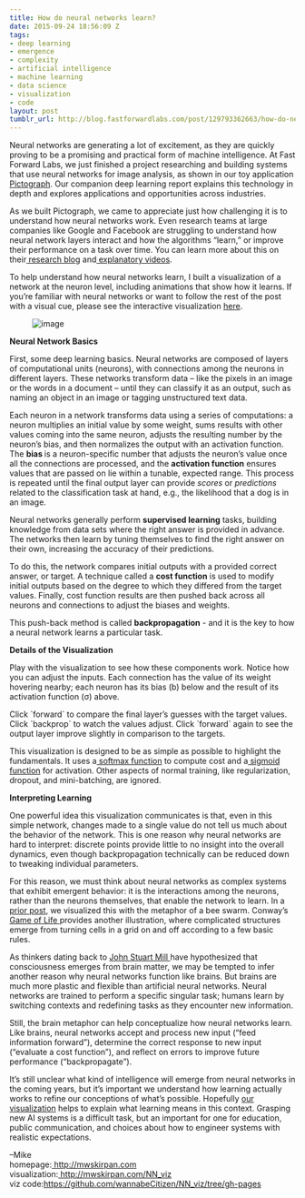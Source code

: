 ```yaml
---
title: How do neural networks learn?
date: 2015-09-24 18:56:09 Z
tags:
- deep learning
- emergence
- complexity
- artificial intelligence
- machine learning
- data science
- visualization
- code
layout: post
tumblr_url: http://blog.fastforwardlabs.com/post/129793362663/how-do-neural-networks-learn
---
```


<p>Neural networks are generating a lot of excitement, as they are quickly proving to be a promising and practical form of machine intelligence. At Fast Forward Labs, we just finished a project researching and building systems that use neural networks for image analysis, as shown in our toy application<a href="http://pictograph.us/"> Pictograph</a>. Our companion deep learning report explains this technology in depth and explores applications and opportunities across industries.<b><br/></b></p><p>As we built Pictograph, we came to appreciate just how challenging it is to understand how neural networks work. Even research teams at large companies like Google and Facebook are struggling to understand how neural network layers interact and how the algorithms “learn,” or improve their performance on a task over time. You can learn more about this on their<a href="http://googleresearch.blogspot.ch/2015/06/inceptionism-going-deeper-into-neural.html"> research blog</a> and<a href="https://www.youtube.com/watch?v=bHvf7Tagt18&amp;index=11&amp;list=PLeqAcoTy5741GXa8rccolGQaj_nVGw76g"> explanatory videos</a>.</p><p>To help understand how neural networks learn, I built a visualization of a network at the neuron level, including animations that show how it learns. If you&rsquo;re familiar with neural networks or want to follow the rest of the post with a visual cue, please see the interactive visualization <a href="http://mwskirpan.com/NN_viz">here</a>.<br/></p><figure data-orig-width="1132" data-orig-height="525" class="tmblr-full"><img src="http://68.media.tumblr.com/402a5e41ab09be86b8c43ce7f1e147a0/tumblr_inline_nv72twppMF1ta78fg_540.png" alt="image" data-orig-width="1132" data-orig-height="525"/></figure><p><strong>Neural Network Basics</strong></p><p>First, some deep learning basics. Neural networks are composed of layers of computational units (neurons), with connections among the neurons in different layers. These networks transform data – like the pixels in an image or the words in a document – until they can classify it as an output, such as naming an object in an image or tagging unstructured text data.  </p><p>Each neuron in a network transforms data using a series of computations: a neuron multiplies an initial value by some weight, sums results with other values coming into the same neuron, adjusts the resulting number by the neuron&rsquo;s bias, and then normalizes the output with an activation function. The <strong>bias </strong>is a neuron-specific number that adjusts the neuron’s value once all the connections are processed, and the <strong>activation function</strong> ensures values that are passed on lie within a tunable, expected range. This process is repeated until the final output layer can provide <i>scores</i> or <i>predictions</i> related to the classification task at hand, e.g., the likelihood that a dog is in an image. </p><p>Neural networks generally perform <strong>supervised learning</strong> tasks, building knowledge from data sets where the right answer is provided in advance. The networks then learn by tuning themselves to find the right answer on their own, increasing the accuracy of their predictions. </p><p>To do this, the network compares initial outputs with a provided correct answer, or target. A technique called a <strong>cost function</strong> is used to modify initial outputs based on the degree to which they differed from the target values. Finally, cost function results are then pushed back across all neurons and connections to adjust the biases and weights.  </p><p>This push-back method is called <strong>backpropagation</strong> - and it is the key to how a neural network learns a particular task. </p><p><strong>Details of the Visualization</strong></p><p>Play with the visualization to see how these components work. Notice how you can adjust the inputs. Each connection has the value of its weight hovering nearby; each neuron has its bias (b) below and the result of its activation function (σ) above.</p><p>Click `forward` to compare the final layer’s guesses with the target values. Click `backprop` to watch the values adjust. Click `forward` again to see the output layer improve slightly in comparison to the targets.</p><p>This visualization is designed to be as simple as possible to highlight the fundamentals. It uses a<a href="https://en.wikipedia.org/wiki/Softmax_function"> softmax function</a> to compute cost and a<a href="https://en.wikipedia.org/wiki/Sigmoid_function"> sigmoid function</a> for activation. Other aspects of normal training, like regularization, dropout, and mini-batching, are ignored. </p><p><strong>Interpreting Learning</strong></p><p>One powerful idea this visualization communicates is that, even in this simple network, changes made to a single value do not tell us much about the behavior of the network. This is one reason why neural networks are hard to interpret: discrete points provide little to no insight into the overall dynamics, even though backpropagation technically can be reduced down to tweaking individual parameters. </p><p>For this reason, we must think about neural networks as complex systems that exhibit emergent behavior: it is the interactions among the neurons, rather than the neurons themselves, that enable the network to learn. In a <a href="http://blog.fastforwardlabs.com/post/128186450678/dalemberts-deep-dream-bees-and-nonlinear">prior post</a>, we visualized this with the metaphor of a bee swarm. Conway&rsquo;s <a href="https://en.wikipedia.org/wiki/Conway%27s_Game_of_Life">Game of Life </a>provides another illustration, where complicated structures emerge from turning cells in a grid on and off according to a few basic rules. </p><p>As thinkers dating back to <a href="http://plato.stanford.edu/entries/properties-emergent/#JSMil">John Stuart Mill </a>have hypothesized that consciousness emerges from brain matter, we may be tempted to infer another reason why neural networks function like brains. But brains are much more plastic and flexible than artificial neural networks. Neural networks are trained to perform a specific singular task; humans learn by switching contexts and redefining tasks as they encounter new information. </p><p>Still, the brain metaphor can help conceptualize how neural networks learn. Like brains, neural networks accept and process new input (“feed information forward”), determine the correct response to new input (“evaluate a cost function”), and reflect on errors to improve future performance (“backpropagate”). </p><p>It&rsquo;s still unclear what kind of intelligence will emerge from neural networks in the coming years, but it’s important we understand how learning actually works to refine our conceptions of what’s possible. Hopefully <a href="http://mwskirpan.com/NN_viz">our visualization</a> helps to explain what learning means in this context. Grasping new AI systems is a difficult task, but an important for one for education, public communication, and choices about how to engineer systems with realistic expectations.</p><p>&ndash;Mike<br/>homepage:<a href="http://mwskirpan.com/"> http://mwskirpan.com</a><br/>visualization:<a href="http://mwskirpan.com/NN_viz"> http://mwskirpan.com/NN_viz</a><br/>viz code:<a href="https://github.com/wannabeCitizen/NN_viz/tree/gh-pages">https://github.com/wannabeCitizen/NN_viz/tree/gh-pages</a></p>
